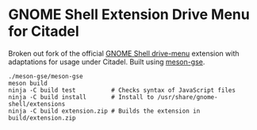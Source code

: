 # GNOME Shell Extension Drive Menu for Citadel

Broken out fork of the official [GNOME Shell drive-menu](https://gitlab.gnome.org/GNOME/gnome-shell-extensions) 
extension with adaptations for usage under Citadel. Built using [meson-gse](https://github.com/F-i-f/meson-gse).

```shell
./meson-gse/meson-gse
meson build
ninja -C build test          # Checks syntax of JavaScript files
ninja -C build install       # Install to /usr/share/gnome-shell/extensions
ninja -C build extension.zip # Builds the extension in build/extension.zip
```

